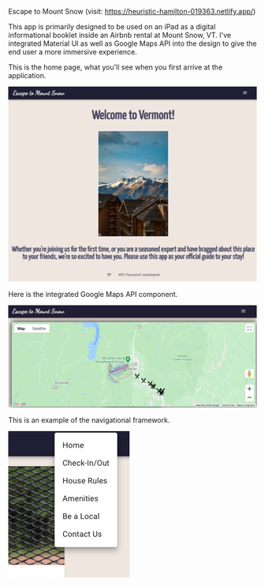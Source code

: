 Escape to Mount Snow (visit: https://heuristic-hamilton-019363.netlify.app/)

This app is primarily designed to be used on an iPad as a digital informational booklet inside an Airbnb rental at Mount Snow, VT. I've integrated Material UI as well as Google Maps API into the design to give the end user a more immersive experience.

This is the home page, what you'll see when you first arrive at the application.

![alt text](src/images/home.png)

Here is the integrated Google Maps API component.

![alt text](src/images/map.png)

This is an example of the navigational framework.

![alt text](src/images/nav.png)

